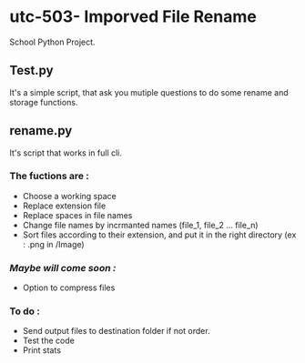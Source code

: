# utc-503- Imporved File Rename
School Python Project.

## Test.py
It's a simple script, that ask you mutiple questions to do some rename and storage functions.

## rename.py
It's script that works in full cli.

### The fuctions are :
- Choose a working space
- Replace extension file
- Replace spaces in file names
- Change file names by incrmanted names (file_1, file_2 ... file_n)
- Sort files according to their extension, and put it in the right directory (ex : .png in /Image)

### *Maybe will come soon :*

- Option to compress files

### To do :
- Send output files to destination folder if not order.
- Test the code
- Print stats

